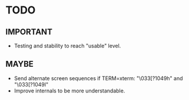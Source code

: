 # TODO

## IMPORTANT

- Testing and stability to reach "usable" level.

## MAYBE

- Send alternate screen sequences if TERM=xterm: "\033[?1049h" and "\033[?1049l"
- Improve internals to be more understandable.
